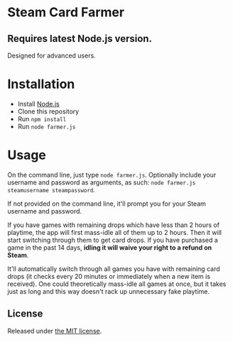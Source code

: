 # Steam Card Farmer

## Requires latest Node.js version.

Designed for advanced users.

# Installation

- Install [Node.js](https://nodejs.org)
- Clone this repository
- Run `npm install`
- Run `node farmer.js`

# Usage

On the command line, just type `node farmer.js`. Optionally include your username and password as arguments, as such: `node farmer.js steamusername steampassword`.

If not provided on the command line, it'll prompt you for your Steam username and password.

If you have games with remaining drops which have less than 2 hours of playtime, the app will first mass-idle all of them up to 2 hours. Then it will start switching through them to get card drops. If you have purchased a game in the past 14 days, **idling it will waive your right to a refund on Steam**.

It'll automatically switch through all games you have with remaining card drops (it checks every 20 minutes or immediately when a new item is received). One could theoretically mass-idle all games at once, but it takes just as long and this way doesn't rack up unnecessary fake playtime.

## License

Released under [the MIT license](http://opensource.org/licenses/MIT).
